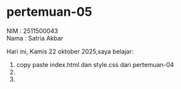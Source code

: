 ﻿# pertemuan-05

NIM : 2511500043<br>
Nama : Satria Akbar<br>

Hari ini, Kamis 22 oktober 2025,saya belajar:

 <ol>
  <li> copy paste index.html dan style.css dari pertemuan-04<li>
  <li>
